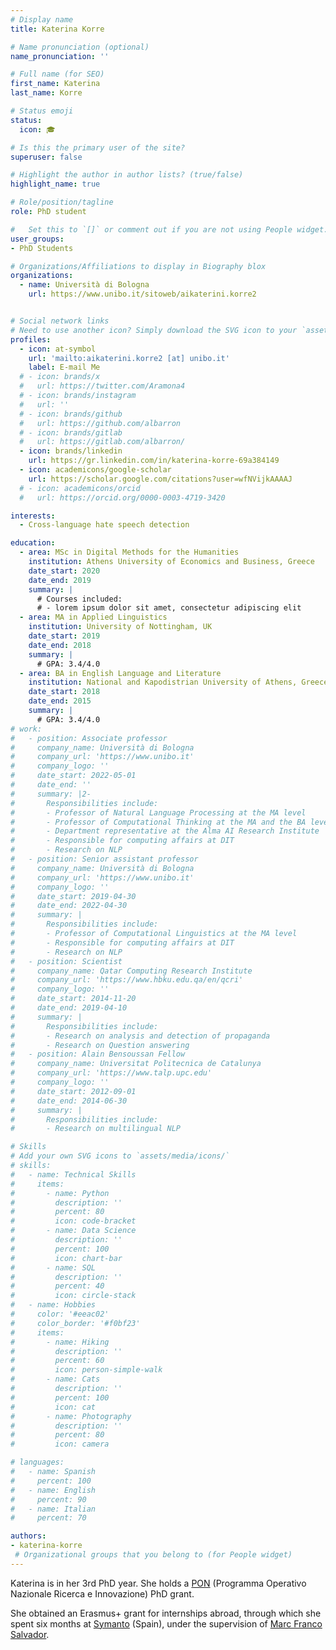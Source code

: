 ```yaml
---
# Display name
title: Katerina Korre

# Name pronunciation (optional)
name_pronunciation: ''

# Full name (for SEO)
first_name: Katerina
last_name: Korre

# Status emoji
status:
  icon: 🎓

# Is this the primary user of the site?
superuser: false

# Highlight the author in author lists? (true/false)
highlight_name: true

# Role/position/tagline
role: PhD student

#   Set this to `[]` or comment out if you are not using People widget.
user_groups:
- PhD Students

# Organizations/Affiliations to display in Biography blox
organizations:
  - name: Università di Bologna
    url: https://www.unibo.it/sitoweb/aikaterini.korre2


# Social network links
# Need to use another icon? Simply download the SVG icon to your `assets/media/icons/` folder.
profiles:
  - icon: at-symbol
    url: 'mailto:aikaterini.korre2 [at] unibo.it'
    label: E-mail Me
  # - icon: brands/x
  #   url: https://twitter.com/Aramona4
  # - icon: brands/instagram
  #   url: ''
  # - icon: brands/github
  #   url: https://github.com/albarron
  # - icon: brands/gitlab
  #   url: https://gitlab.com/albarron/
  - icon: brands/linkedin
    url: https://gr.linkedin.com/in/katerina-korre-69a384149
  - icon: academicons/google-scholar
    url: https://scholar.google.com/citations?user=wfNVijkAAAAJ
  # - icon: academicons/orcid
  #   url: https://orcid.org/0000-0003-4719-3420

interests:
  - Cross-language hate speech detection

education:
  - area: MSc in Digital Methods for the Humanities
    institution: Athens University of Economics and Business, Greece
    date_start: 2020
    date_end: 2019
    summary: |
      # Courses included:
      # - lorem ipsum dolor sit amet, consectetur adipiscing elit
  - area: MA in Applied Linguistics
    institution: University of Nottingham, UK
    date_start: 2019
    date_end: 2018
    summary: |
      # GPA: 3.4/4.0
  - area: BA in English Language and Literature
    institution: National and Kapodistrian University of Athens, Greece
    date_start: 2018
    date_end: 2015
    summary: |
      # GPA: 3.4/4.0
# work:
#   - position: Associate professor
#     company_name: Università di Bologna
#     company_url: 'https://www.unibo.it'
#     company_logo: ''
#     date_start: 2022-05-01
#     date_end: ''
#     summary: |2-
#       Responsibilities include:
#       - Professor of Natural Language Processing at the MA level
#       - Professor of Computational Thinking at the MA and the BA level
#       - Department representative at the Alma AI Research Institute
#       - Responsible for computing affairs at DIT
#       - Research on NLP
#   - position: Senior assistant professor
#     company_name: Università di Bologna
#     company_url: 'https://www.unibo.it'
#     company_logo: ''
#     date_start: 2019-04-30
#     date_end: 2022-04-30
#     summary: |
#       Responsibilities include:
#       - Professor of Computational Linguistics at the MA level
#       - Responsible for computing affairs at DIT
#       - Research on NLP
#   - position: Scientist
#     company_name: Qatar Computing Research Institute
#     company_url: 'https://www.hbku.edu.qa/en/qcri'
#     company_logo: ''
#     date_start: 2014-11-20
#     date_end: 2019-04-10
#     summary: |
#       Responsibilities include:
#       - Research on analysis and detection of propaganda
#       - Research on Question answering
#   - position: Alain Bensoussan Fellow
#     company_name: Universitat Politecnica de Catalunya
#     company_url: 'https://www.talp.upc.edu'
#     company_logo: ''
#     date_start: 2012-09-01
#     date_end: 2014-06-30
#     summary: |
#       Responsibilities include:  
#       - Research on multilingual NLP

# Skills
# Add your own SVG icons to `assets/media/icons/`
# skills:
#   - name: Technical Skills
#     items:
#       - name: Python
#         description: ''
#         percent: 80
#         icon: code-bracket
#       - name: Data Science
#         description: ''
#         percent: 100
#         icon: chart-bar
#       - name: SQL
#         description: ''
#         percent: 40
#         icon: circle-stack
#   - name: Hobbies
#     color: '#eeac02'
#     color_border: '#f0bf23'
#     items:
#       - name: Hiking
#         description: ''
#         percent: 60
#         icon: person-simple-walk
#       - name: Cats
#         description: ''
#         percent: 100
#         icon: cat
#       - name: Photography
#         description: ''
#         percent: 80
#         icon: camera

# languages:
#   - name: Spanish
#     percent: 100
#   - name: English
#     percent: 90
#   - name: Italian
#     percent: 70

authors:
- katerina-korre
 # Organizational groups that you belong to (for People widget)
---
```

Katerina is in her 3rd PhD year. She holds a [PON](http://www.ponricerca.gov.it/) (Programma Operativo Nazionale Ricerca e Innovazione) PhD grant. 

She obtained an Erasmus+  grant for internships abroad, through which she spent six months at [Symanto](https://www.symanto.ai) (Spain), under the supervision of [Marc Franco Salvador](https://www.symanto.com/about-us/research-team/). 
